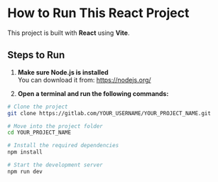 # How to Run This React Project

This project is built with **React** using **Vite**.

## Steps to Run

1. **Make sure Node.js is installed**  
   You can download it from: https://nodejs.org/

2. **Open a terminal and run the following commands:**

```bash
# Clone the project
git clone https://gitlab.com/YOUR_USERNAME/YOUR_PROJECT_NAME.git

# Move into the project folder
cd YOUR_PROJECT_NAME

# Install the required dependencies
npm install

# Start the development server
npm run dev

```